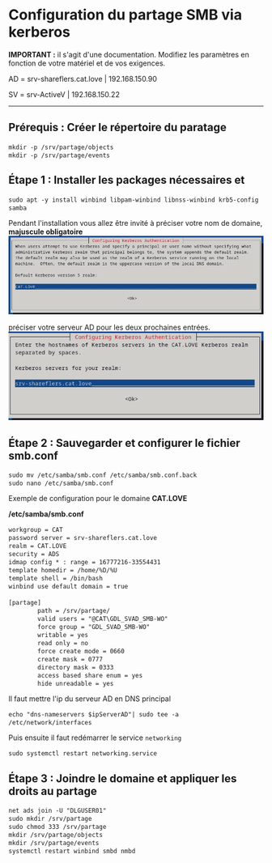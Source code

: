 # Configuration du partage SMB via kerberos

**IMPORTANT :** il s'agit d'une documentation. Modifiez les paramètres en fonction de votre matériel et de vos exigences.

AD = srv-shareflers.cat.love | 192.168.150.90

SV = srv-ActiveV | 192.168.150.22

---

## Prérequis : Créer le répertoire du paratage
```
mkdir -p /srv/partage/objects
mkdir -p /srv/partage/events
```

## Étape 1 : Installer les packages nécessaires et
```
sudo apt -y install winbind libpam-winbind libnss-winbind krb5-config samba
```

Pendant l'installation vous allez être invité à préciser votre nom de domaine, **majuscule obligatoire** 
![Texte alternatif](img/configuration_kerberos_realm.png "Configuration du 'realm' kerberos")

préciser votre serveur AD pour les deux prochaines entrées.
![Texte alternatif](img/configuration_kerberos_server.png "Configuration du serveur pour le 'realm' kerberos")

## Étape 2 : Sauvegarder et configurer le fichier smb.conf
```
sudo mv /etc/samba/smb.conf /etc/samba/smb.conf.back
sudo nano /etc/samba/smb.conf
```

Exemple de configuration pour le domaine **CAT.LOVE**

**/etc/samba/smb.conf**
```
workgroup = CAT
password server = srv-shareflers.cat.love
realm = CAT.LOVE
security = ADS
idmap config * : range = 16777216-33554431
template homedir = /home/%D/%U
template shell = /bin/bash
winbind use default domain = true

[partage]
        path = /srv/partage/
        valid users = "@CAT\GDL_SVAD_SMB-WO"
        force group = "GDL_SVAD_SMB-WO"
        writable = yes
        read only = no
        force create mode = 0660
        create mask = 0777
        directory mask = 0333
        access based share enum = yes
        hide unreadable = yes
```

Il faut mettre l'ip du serveur AD en DNS principal
```
echo "dns-nameservers $ipServerAD"| sudo tee -a 
/etc/network/interfaces
```

Puis ensuite il faut redémarrer le service `networking`
```
sudo systemctl restart networking.service
```

## Étape 3 : Joindre le domaine et appliquer les droits au partage
```
net ads join -U "DLGUSER01"
sudo mkdir /srv/partage
sudo chmod 333 /srv/partage
mkdir /srv/partage/objects
mkdir /srv/partage/events
systemctl restart winbind smbd nmbd
```

